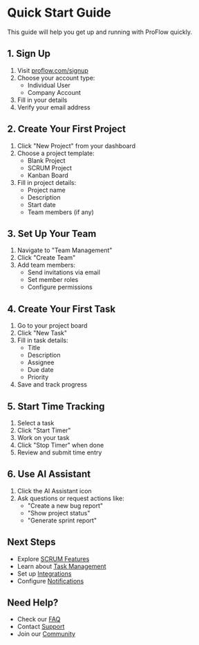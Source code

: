 # Quick Start Guide

This guide will help you get up and running with ProFlow quickly.

## 1. Sign Up

1. Visit [proflow.com/signup](https://proflow.com/signup)
2. Choose your account type:
   - Individual User
   - Company Account
3. Fill in your details
4. Verify your email address

## 2. Create Your First Project

1. Click "New Project" from your dashboard
2. Choose a project template:
   - Blank Project
   - SCRUM Project
   - Kanban Board
3. Fill in project details:
   - Project name
   - Description
   - Start date
   - Team members (if any)

## 3. Set Up Your Team

1. Navigate to "Team Management"
2. Click "Create Team"
3. Add team members:
   - Send invitations via email
   - Set member roles
   - Configure permissions

## 4. Create Your First Task

1. Go to your project board
2. Click "New Task"
3. Fill in task details:
   - Title
   - Description
   - Assignee
   - Due date
   - Priority
4. Save and track progress

## 5. Start Time Tracking

1. Select a task
2. Click "Start Timer"
3. Work on your task
4. Click "Stop Timer" when done
5. Review and submit time entry

## 6. Use AI Assistant

1. Click the AI Assistant icon
2. Ask questions or request actions like:
   - "Create a new bug report"
   - "Show project status"
   - "Generate sprint report"

## Next Steps

- Explore [SCRUM Features](../core-concepts/scrum.md)
- Learn about [Task Management](../core-concepts/tasks-issues.md)
- Set up [Integrations](../advanced/integrations.md)
- Configure [Notifications](../user-management/notifications.md)

## Need Help?

- Check our [FAQ](../support/faq.md)
- Contact [Support](../support/contact.md)
- Join our [Community](../support/community.md)

